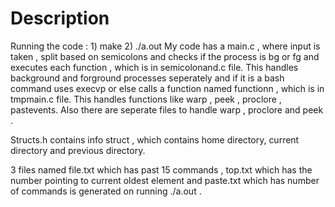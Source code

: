
# Description
Running the code : 1) make
                    2) ./a.out
My code has a main.c , where input is taken , split based on semicolons and checks if the process is bg or fg  and executes each function , which is in semicolonand.c file. This handles background and forground processes seperately and if it is a bash command uses execvp or else calls a function named functionn , which is in tmpmain.c file. This handles functions like warp , peek , proclore , pastevents. 
Also there are seperate files to handle warp , proclore and peek .

Structs.h contains info struct , which contains home directory, current directory and previous directory.

3 files named file.txt which has past 15 commands , top.txt which has the number pointing to current oldest element and paste.txt which has number of commands is generated on running ./a.out .

